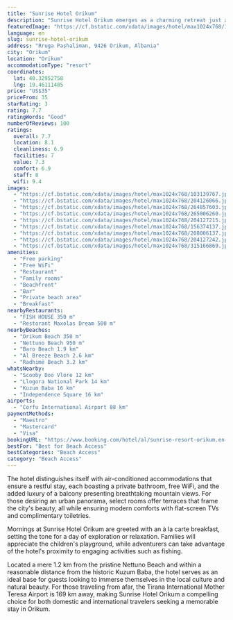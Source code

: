 ```yaml
---
title: "Sunrise Hotel Orikum"
description: "Sunrise Hotel Orikum emerges as a charming retreat just a stone's throw away from the serene Orikum Beach, offering guests a blend of comfort and convenience with its array of amenities."
featuredImage: "https://cf.bstatic.com/xdata/images/hotel/max1024x768/103139767.jpg?k=7d67ac1fd6bebfbf8e80a48c1c6f59c5421d0e7463ed9e33880ca38e2230e4ca&o=&hp=1"
language: en
slug: sunrise-hotel-orikum
address: "Rruga Pashaliman, 9426 Orikum, Albania"
city: "Orikum"
location: "Orikum"
accommodationType: "resort"
coordinates:
  lat: 40.32952758
  lng: 19.46111485
price: "US$35"
priceFrom: 35
starRating: 3
rating: 7.7
ratingWords: "Good"
numberOfReviews: 100
ratings:
  overall: 7.7
  location: 8.1
  cleanliness: 6.9
  facilities: 7
  value: 7.3
  comfort: 6.9
  staff: 8
  wifi: 9.4
images:
  - "https://cf.bstatic.com/xdata/images/hotel/max1024x768/103139767.jpg?k=7d67ac1fd6bebfbf8e80a48c1c6f59c5421d0e7463ed9e33880ca38e2230e4ca&o=&hp=1"
  - "https://cf.bstatic.com/xdata/images/hotel/max1024x768/204126066.jpg?k=6df0814c68a56e4a9198a1bef45223fe37528632688309347053b8ec1821fb5b&o=&hp=1"
  - "https://cf.bstatic.com/xdata/images/hotel/max1024x768/264857603.jpg?k=724a3d85b7bd447d965ce7958b08c761e0f5e4f0cfc411ba7bd05774e48c1890&o=&hp=1"
  - "https://cf.bstatic.com/xdata/images/hotel/max1024x768/265006260.jpg?k=e228bfe5d693a2439010ec363b47e90a50d603a5c7e81fdb72154727d48bfd53&o=&hp=1"
  - "https://cf.bstatic.com/xdata/images/hotel/max1024x768/204127215.jpg?k=65e597f571a80ca3e9c9dcb7bc8806d1bd50906bbbe4f140101609f9df9a9ca1&o=&hp=1"
  - "https://cf.bstatic.com/xdata/images/hotel/max1024x768/156374137.jpg?k=a5816fdc5fc590cf48c0ced2f6ffe582d1047d454de7936252791da579230f27&o=&hp=1"
  - "https://cf.bstatic.com/xdata/images/hotel/max1024x768/208006137.jpg?k=2c97fb4f70dee44dace7d21456bd799c52b390b69db42dd363f969f5563dc353&o=&hp=1"
  - "https://cf.bstatic.com/xdata/images/hotel/max1024x768/204127242.jpg?k=e0f71911dc1b8a6f49eed2eb1763a5ccb7e2536ed6f402bd62991b5711deb5a2&o=&hp=1"
  - "https://cf.bstatic.com/xdata/images/hotel/max1024x768/315166869.jpg?k=55ce092d1d0727009f42f3d1f2e159ca28e2c8e6d6170d319cd3e241998896f7&o=&hp=1"
amenities:
  - "Free parking"
  - "Free WiFi"
  - "Restaurant"
  - "Family rooms"
  - "Beachfront"
  - "Bar"
  - "Private beach area"
  - "Breakfast"
nearbyRestaurants:
  - "FISH HOUSE 350 m"
  - "Restorant Maxolas Dream 500 m"
nearbyBeaches:
  - "Orikum Beach 350 m"
  - "Nettuno Beach 950 m"
  - "Baro Beach 1.9 km"
  - "Al Breeze Beach 2.6 km"
  - "Radhimë Beach 3.2 km"
whatsNearby:
  - "Scooby Doo Vlore 12 km"
  - "Llogora National Park 14 km"
  - "Kuzum Baba 16 km"
  - "Independence Square 16 km"
airports:
  - "Corfu International Airport 88 km"
paymentMethods:
  - "Maestro"
  - "Mastercard"
  - "Visa"
bookingURL: "https://www.booking.com/hotel/al/sunrise-resort-orikum.en-gb.html?aid=8035640"
bestFor: "Best for Beach Access"
bestCategories: "Beach Access"
category: "Beach Access"
---
```


The hotel distinguishes itself with air-conditioned accommodations that ensure a restful stay, each boasting a private bathroom, free WiFi, and the added luxury of a balcony presenting breathtaking mountain views. For those desiring an urban panorama, select rooms offer terraces that frame the city's beauty, all while ensuring modern comforts with flat-screen TVs and complimentary toiletries.

Mornings at Sunrise Hotel Orikum are greeted with an à la carte breakfast, setting the tone for a day of exploration or relaxation. Families will appreciate the children's playground, while adventurers can take advantage of the hotel's proximity to engaging activities such as fishing.

Located a mere 1.2 km from the pristine Nettuno Beach and within a reasonable distance from the historic Kuzum Baba, the hotel serves as an ideal base for guests looking to immerse themselves in the local culture and natural beauty. For those traveling from afar, the Tirana International Mother Teresa Airport is 169 km away, making Sunrise Hotel Orikum a compelling choice for both domestic and international travelers seeking a memorable stay in Orikum.
